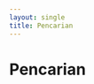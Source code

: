 ```yaml
---
layout: single
title: Pencarian
---
```


<h1 id="judulsearch">Pencarian</h1>
<script>
  (function() {
    var cx = '009430999044503277387:js1g6nwsr9k';
    var gcse = document.createElement('script');
    gcse.type = 'text/javascript';
    gcse.async = true;
    gcse.src = (document.location.protocol == 'https:' ? 'https:' : 'http:') +
             '//www.google.com/cse/cse.js?cx=' + cx;
    var s = document.getElementsByTagName('script')[0];
    s.parentNode.insertBefore(gcse, s);
  })();
</script>
<gcse:search queryParameterName="searchString"></gcse:search>
